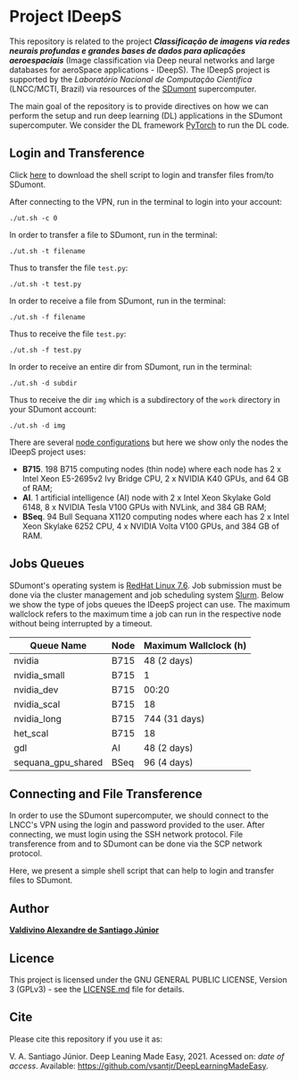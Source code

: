 # Project IDeepS

This repository is related to the project ***Classificação de imagens via redes neurais profundas e grandes bases de dados para aplicações aeroespaciais*** (Image classification via Deep neural networks and large databases for aeroSpace applications - IDeepS). The IDeepS project is supported by the *Laboratório Nacional de Computação Científica* (LNCC/MCTI, Brazil) via resources of the [SDumont](http://sdumont.lncc.br) supercomputer.

The main goal of the repository is to provide directives on how we can perform the setup and run deep learning (DL) applications in the SDumont supercomputer. We consider the DL framework [PyTorch](https://pytorch.org/) to run the DL code.


## Login and Transference

Click [here](./Utils/ut.sh) to download the shell script to login and transfer files from/to SDumont.


After connecting to the VPN, run in the terminal to login into your account:

```
./ut.sh -c 0
```

In order to transfer a file to SDumont, run in the terminal:

```
./ut.sh -t filename
```
Thus to transfer the file ```test.py```:

```./ut.sh -t test.py```

In order to receive a file from SDumont, run in the terminal:

```
./ut.sh -f filename
```

Thus to receive the file ```test.py```:

```./ut.sh -f test.py```

In order to receive an entire dir from SDumont, run in the terminal:

```
./ut.sh -d subdir
```

Thus to receive the dir ```img``` which is a subdirectory of the ```work``` directory in your SDumont account:

```
./ut.sh -d img
```



There are several [node configurations](https://sdumont.lncc.br/machine.php?pg=machine#) but here we show only the nodes the IDeepS project uses:

- **B715**. 198 B715 computing nodes (thin node) where each node has 2 x Intel Xeon E5-2695v2 Ivy Bridge CPU, 2 x NVIDIA K40 GPUs, and 64 GB of RAM;
- **AI**. 1 artificial intelligence (AI) node with 2 x Intel Xeon Skylake Gold 6148, 8 x NVIDIA Tesla V100 GPUs with NVLink, and 384 GB RAM;
- **BSeq**. 94 Bull Sequana X1120 computing nodes where each has 2 x Intel Xeon Skylake 6252 CPU, 4 x NVIDIA Volta V100 GPUs, and 384 GB of RAM.


## Jobs Queues

SDumont's operating system is [RedHat Linux 7.6](https://www.redhat.com/pt-br). Job submission must be done via the cluster management and job scheduling system [Slurm](https://slurm.schedmd.com/documentation.html). Below we show the type of jobs queues the IDeepS project can use. The maximum wallclock refers to the maximum time a job can run in the respective node without being interrupted by a timeout.


| Queue Name  	| Node 			| Maximum Wallclock (h)	|
| ------------- | ------------- |----------------------	|
| nvidia  		| B715  		|48 (2 days) 					|
| nvidia_small  		| B715  		|1					|
| nvidia_dev  		| B715  		|00:20 					|
| nvidia_scal  		| B715  		|18					|
| nvidia_long  		| B715  		|744 (31 days) 					|
| het_scal 		| B715  		|18					|
| gdl 		| AI 		|48 (2 days)					|
| sequana_gpu_shared  		| BSeq  		|96 (4 days) 					|




## Connecting and File Transference

In order to use the SDumont supercomputer, we should connect to the LNCC's VPN using the login and password provided to the user. After connecting, we must login using the SSH network protocol. File transference from and to SDumont can be done via the SCP network protocol.

Here, we present a simple shell script that can help to login and transfer files to SDumont.



## Author

[**Valdivino Alexandre de Santiago J&uacute;nior**](https://www.linkedin.com/in/valdivino-alexandre-de-santiago-j%C3%BAnior-103109206/?locale=en_US)

## Licence

This project is licensed under the GNU GENERAL PUBLIC LICENSE, Version 3 (GPLv3) - see the [LICENSE.md](LICENSE) file for details.

## Cite

Please cite this repository if you use it as:

V. A. Santiago J&uacute;nior. Deep Leaning Made Easy, 2021. Acessed on: *date of access*. Available: https://github.com/vsantjr/DeepLearningMadeEasy. 